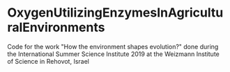 # OxygenUtilizingEnzymesInAgriculturalEnvironments
Code for the work "How the environment shapes evolution?" done during the International Summer Science Institute 2019 at the Weizmann Institute of Science in Rehovot, Israel
